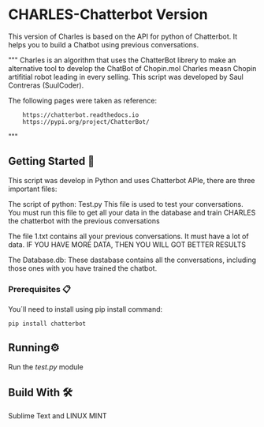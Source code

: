# CHARLES-Chatterbot Version
This version of Charles is based on the API for python of Chatterbot. It helps you to build a Chatbot using previous conversations. 

"""
Charles is an algorithm that uses the ChatterBot librery 
to make an alternative tool to develop the ChatBot of 
Chopin.mol Charles measn Chopin artifitial robot leading
in every selling. This script was developed by Saul
Contreras (SuulCoder).

The following pages were taken as reference:

        https://chatterbot.readthedocs.io
        https://pypi.org/project/ChatterBot/
"""


## Getting Started 🚀

This script was develop in Python and uses Chatterbot APIe, there are three important files:
  
  The script of python: Test.py This file is used to test your conversations. You must run this file to get all your data in the database and train CHARLES the chatterbot with the previous conversations

  The file 1.txt contains all your previous conversations. It must have a lot of data. IF YOU HAVE MORE DATA, THEN YOU WILL GOT BETTER RESULTS 
  
  The Database.db: These dastabase contains all the conversations, including those ones with you have trained the chatbot. 
  
  
### Prerequisites 📋

You´ll need to install using pip install command: 


```
pip install chatterbot
```

## Running⚙️

Run the *test.py* module


## Build With 🛠️

Sublime Text and LINUX MINT


